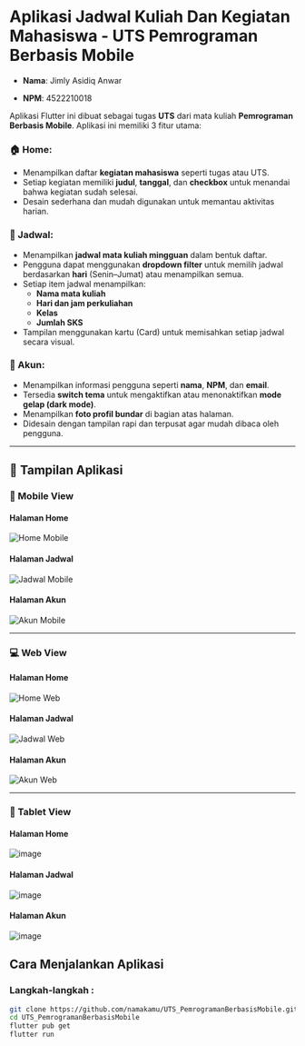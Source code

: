 # Aplikasi Jadwal Kuliah Dan Kegiatan Mahasiswa - UTS Pemrograman Berbasis Mobile

- **Nama**: Jimly Asidiq Anwar 

- **NPM**: 4522210018  

Aplikasi Flutter ini dibuat sebagai tugas **UTS** dari mata kuliah **Pemrograman Berbasis Mobile**. Aplikasi ini memiliki 3 fitur utama:

### **🏠 Home**: 
- Menampilkan daftar **kegiatan mahasiswa** seperti tugas atau UTS.
- Setiap kegiatan memiliki **judul**, **tanggal**, dan **checkbox** untuk menandai bahwa kegiatan sudah selesai.
- Desain sederhana dan mudah digunakan untuk memantau aktivitas harian.

### **📅 Jadwal**: 
- Menampilkan **jadwal mata kuliah mingguan** dalam bentuk daftar.
- Pengguna dapat menggunakan **dropdown filter** untuk memilih jadwal berdasarkan **hari** (Senin–Jumat) atau menampilkan semua.
- Setiap item jadwal menampilkan:
  - **Nama mata kuliah**
  - **Hari dan jam perkuliahan**
  - **Kelas**
  - **Jumlah SKS**
- Tampilan menggunakan kartu (Card) untuk memisahkan setiap jadwal secara visual.

### **👤 Akun**: 
- Menampilkan informasi pengguna seperti **nama**, **NPM**, dan **email**.
- Tersedia **switch tema** untuk mengaktifkan atau menonaktifkan **mode gelap (dark mode)**.
- Menampilkan **foto profil bundar** di bagian atas halaman.
- Didesain dengan tampilan rapi dan terpusat agar mudah dibaca oleh pengguna.

---

## 📲 Tampilan Aplikasi

### 📱 Mobile View

#### Halaman Home
![Home Mobile](https://github.com/user-attachments/assets/f80a7f9e-3a4d-48b7-bdb3-4a013440b4ca)

#### Halaman Jadwal
![Jadwal Mobile](https://github.com/user-attachments/assets/312f7d6a-0aa1-45ab-9181-b510c121b222)

#### Halaman Akun
![Akun Mobile](https://github.com/user-attachments/assets/a77ab3cd-851f-4e89-898c-bcc310c5de1c)

---

### 💻 Web View

#### Halaman Home
![Home Web](https://github.com/user-attachments/assets/e8a932ac-dfb8-429f-a2f2-52d9ccc33823)

#### Halaman Jadwal
![Jadwal Web](https://github.com/user-attachments/assets/726f30dd-e7df-46ed-a6f3-eec8ec7cebea)

#### Halaman Akun
![Akun Web](https://github.com/user-attachments/assets/8111e257-55e4-4e2e-ad2e-6e9cdb1f4b7b)

---

### 📱  Tablet View

#### Halaman Home
![image](https://github.com/user-attachments/assets/9c0d3b30-386d-4995-8c76-1624f00e7eca)

#### Halaman Jadwal
![image](https://github.com/user-attachments/assets/a10cb331-3e61-4c79-b653-c4834e5ca4d2)

#### Halaman Akun
![image](https://github.com/user-attachments/assets/d85a93dc-d464-4a76-9967-12e09316b064)





##  Cara Menjalankan Aplikasi
### Langkah-langkah :
```bash
git clone https://github.com/namakamu/UTS_PemrogramanBerbasisMobile.git
cd UTS_PemrogramanBerbasisMobile
flutter pub get
flutter run
